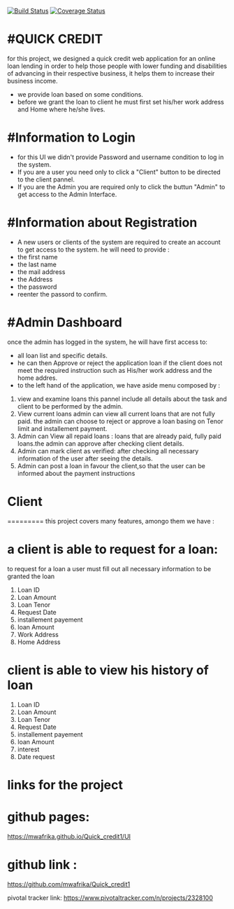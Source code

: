 
[![Build Status](https://travis-ci.org/mwafrika/Quick_credit1.svg?branch=develop)](https://travis-ci.org/mwafrika/Quick_credit1)
[![Coverage Status](https://coveralls.io/repos/github/mwafrika/Quick_credit1/badge.svg)](https://coveralls.io/github/mwafrika/Quick_credit1)

#QUICK CREDIT
==============

for this project, we designed a quick credit web application for an online loan lending in order to help those people with lower funding and disabilities of advancing in their respective business, it helps them to increase their business income.
- we provide loan based on some conditions.
- before we grant the loan to client he must first set his/her work address and Home where he/she lives.

#Information to Login
======================

- for this UI we didn't provide Password and username condition to log in the system. 
- If you are a user you need only to click a "Client" button to be directed to the client pannel.
- If you are the Admin you are required only to click the buttun "Admin" to get access to the Admin Interface.

#Information about Registration
================================

- A new users or clients of the system are required to create an account to get access to the system.
he will need to provide :
- the first name
- the last name
- the mail address
- the Address
- the password 
- reenter the passord to confirm.

#Admin Dashboard
================

once the admin has logged in the system, he will have first access to:
- all loan list and specific details.
- he can then Approve or reject the application loan if the client does not meet the required instruction such as His/her work address     and the home addres.
- to the left hand of the application, we have aside menu composed by :
1) view and examine loans
   this pannel include all details about the task and client to be performed by the admin.
2) View current loans
 admin can view all current loans that are not fully paid. the admin can choose to reject or approve a loan basing on Tenor limit and installement payment. 
3) Admin can View all repaid loans : loans that are already paid, fully paid loans.the admin can approve after checking client details.
4) Admin can mark client as verified: after checking all necessary information of the user after seeing the details.
5) Admin can post a loan in favour the client,so that the user can be informed about the payment instructions

# Client
=========
this project covers many  features, amongo them we have :
# a client is able to request for a loan:

 to request for a loan a user must fill out all necessary information to be granted the loan
 1) Loan ID
 2) Loan Amount 
 3) Loan Tenor 
 4) Request Date
 5) installement payement
 6) loan Amount
 7) Work Address
 8) Home Address
 
 # client is able to view his history of loan 
 
 1) Loan ID
 2) Loan Amount 
 3) Loan Tenor 
 4) Request Date
 5) installement payement
 6) loan Amount
 7) interest
 8) Date request  
 
# links for the project

github pages:
============
https://mwafrika.github.io/Quick_credit1/UI

github link :
=============
https://github.com/mwafrika/Quick_credit1

pivotal tracker link:
https://www.pivotaltracker.com/n/projects/2328100


